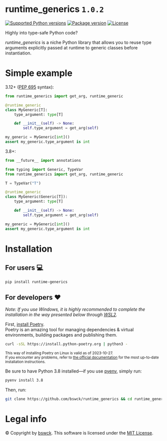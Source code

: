 # runtime_generics `1.0.2`
[![Supported Python versions](https://img.shields.io/pypi/pyversions/runtime_generics.svg?label=Python)](https://pypi.org/project/runtime_generics)
[![Package version](https://img.shields.io/pypi/v/runtime_generics?color=%2334D058&label=PyPI%20Package)](https://pypi.org/project/runtime_generics)
[![License](https://img.shields.io/github/license/bswck/runtime_generics.svg?label=License)](https://github.com/bswck/runtime_generics/blob/main/LICENSE)

Highly into type-safe Python code?

_runtime_generics_ is a niche Python library that allows you to reuse type arguments explicitly passed at runtime
to generic classes before instantiation.

# Simple example
3.12+ ([PEP 695](https://peps.python.org/pep-0695) syntax):
```python
from runtime_generics import get_arg, runtime_generic

@runtime_generic
class MyGeneric[T]:
    type_argument: type[T]

    def __init__(self) -> None:
        self.type_argument = get_arg(self)

my_generic = MyGeneric[int]()
assert my_generic.type_argument is int
```

3.8+:

```python
from __future__ import annotations

from typing import Generic, TypeVar
from runtime_generics import get_arg, runtime_generic

T = TypeVar("T")

@runtime_generic
class MyGeneric(Generic[T]):
    type_argument: type[T]

    def __init__(self) -> None:
        self.type_argument = get_arg(self)

my_generic = MyGeneric[int]()
assert my_generic.type_argument is int
```

# Installation

## For users 💻
```bash
pip install runtime-generics
```

## For developers ❤️
_Note: If you use Windows, it is highly recommended to complete the installation in the way presented below through [WSL2](https://learn.microsoft.com/en-us/windows/wsl/install)._

First, [install Poetry](https://python-poetry.org/docs/#installation).<br/>
Poetry is an amazing tool for managing dependencies & virtual environments, building packages and publishing them.

```bash
curl -sSL https://install.python-poetry.org | python3 -
```
<sub>This way of installing Poetry on Linux is valid as of 2023-10-27.<br/> If you encounter any problems, refer to [the official documentation](https://python-poetry.org/docs/#installation) for the most up-to-date installation instructions.</sub>

Be sure to have Python 3.8 installed—if you use [pyenv](https://github.com/pyenv/pyenv#readme), simply run:
```bash
pyenv install 3.8
```

Then, run:
```bash
git clone https://github.com/bswck/runtime_generics && cd runtime_generics && ./install && poetry shell
```

# Legal info
© Copyright by [bswck](https://github.com/bswck).
This software is licensed under the [MIT License](https://opensource.org/licenses/MIT).
